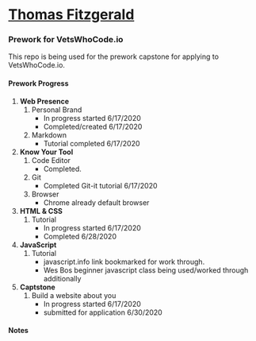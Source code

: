 # [Thomas Fitzgerald](https://fitzwebdev.github.io)

### Prework for VetsWhoCode.io
This repo is being used for the prework capstone for applying to VetsWhoCode.io.
#### Prework Progress
1. **Web Presence**
   1. Personal Brand
      + In progress started 6/17/2020
      + Completed/created 6/17/2020
   2. Markdown
      + Tutorial completed 6/17/2020
2. **Know Your Tool**
   1. Code Editor
      + Completed. 
   2. Git
      + Completed Git-it tutorial 6/17/2020
   3. Browser
      + Chrome already default browser
3. **HTML & CSS**
   1. Tutorial
      + In progress started 6/17/2020
      + Completed 6/28/2020
4. **JavaScript**
   1. Tutorial
      + javascript.info link bookmarked for work through.
      + Wes Bos beginner javascript class being used/worked through additionally
5. **Captstone**
   1. Build a website about you
      + In progress started 6/17/2020
      + submitted for application 6/30/2020
#### Notes

